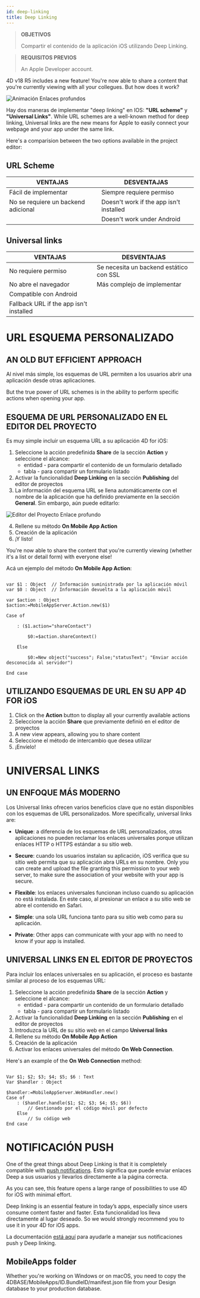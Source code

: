 ```yaml
---
id: deep-linking
title: Deep Linking
---
```


> **OBJETIVOS**
> 
> Compartir el contenido de la aplicación iOS utilizando Deep Linking.

> **REQUISITOS PREVIOS**
> 
> An Apple Developer account.

4D v18 R5 includes a new feature! You're now able to share a content that you're currently viewing with all your collegues. But how does it work?

![Animación Enlaces profundos](assets/en/deeplinking/4d-for-ios-deeplinking.gif)

Hay dos maneras de implementar "deep linking" en IOS: **"URL scheme"** y **"Universal Links"**. While URL schemes are a well-known method for deep linking, Universal links are the new means for Apple to easily connect your webpage and your app under the same link.

Here's a comparision between the two options available in the project editor:

## URL Scheme

| VENTAJAS                            | DESVENTAJAS                             |
| ----------------------------------- | --------------------------------------- |
| Fácil de implementar                | Siempre requiere permiso                |
| No se requiere un backend adicional | Doesn't work if the app isn't installed |
|                                     | Doesn't work under Android              |

## Universal links

| VENTAJAS                                | DESVENTAJAS                             |
| --------------------------------------- | --------------------------------------- |
| No requiere permiso                     | Se necesita un backend estático con SSL |
| No abre el navegador                    | Más complejo de implementar             |
| Compatible con Android                  |                                         |
| Fallback URL if the app isn't installed |                                         |

# URL ESQUEMA PERSONALIZADO

## AN OLD BUT EFFICIENT APPROACH

Al nivel más simple, los esquemas de URL permiten a los usuarios abrir una aplicación desde otras aplicaciones.

But the true power of URL schemes is in the ability to perform specific actions when opening your app.

## ESQUEMA DE URL PERSONALIZADO EN EL EDITOR DEL PROYECTO

Es muy simple incluir un esquema URL a su aplicación 4D for iOS:

1. Seleccione la acción predefinida **Share** de la sección **Action** y seleccione el alcance:
    *   entidad - para compartir el contenido de un formulario detallado
    *   tabla - para compartir un formulario listado
2. Activar la funcionalidad **Deep Linking** en la sección **Publishing** del editor de proyectos
3. La información del esquema URL se llena automáticamente con el nombre de la aplicación que ha definido previamente en la sección **General**. Sin embargo, aún puede editarlo:

![Editor del Proyecto Enlace profundo](assets/en/deeplinking/deep-linking-project-editor-publishing-section.png)

4. Rellene su método **On Mobile App Action**
5. Creación de la aplicación
6. ¡Y listo!

You're now able to share the content that you're currently viewing (whether it's a list or detail form) with everyone else!

Acá un ejemplo del método **On Mobile App Action**:

```4d

var $1 : Object  // Información suministrada por la aplicación móvil
var $0 : Object  // Información devuelta a la aplicación móvil

var $action : Object
$action:=MobileAppServer.Action.new($1)

Case of 

    : ($1.action="shareContact")

        $0:=$action.shareContext()

    Else 

        $0:=New object("success"; False;"statusText"; "Enviar acción desconocida al servidor")

End case 

```

## UTILIZANDO ESQUEMAS DE URL EN SU APP 4D FOR iOS

1. Click on the **Action** button to display all your currently available actions
2. Seleccione la acción **Share** que previamente definió en el editor de proyectos
3. A new view appears, allowing you to share content
4. Seleccione el método de intercambio que desea utilizar
5. ¡Envíelo!

# UNIVERSAL LINKS

## UN ENFOQUE MÁS MODERNO

Los Universal links ofrecen varios beneficios clave que no están disponibles con los esquemas de URL personalizados. More specifically, universal links are:

* **Unique**: a diferencia de los esquemas de URL personalizados, otras aplicaciones no pueden reclamar los enlaces universales porque utilizan enlaces HTTP o HTTPS estándar a su sitio web.

* **Secure**: cuando los usuarios instalan su aplicación, iOS verifica que su sitio web permita que su aplicación abra URLs en su nombre. Only you can create and upload the file granting this permission to your web server, to make sure the association of your website with your app is secure.

* **Flexible**: los enlaces universales funcionan incluso cuando su aplicación no está instalada. En este caso, al presionar un enlace a su sitio web se abre el contenido en Safari.

* **Simple**: una sola URL funciona tanto para su sitio web como para su aplicación.

* **Private**: Other apps can communicate with your app with no need to know if your app is installed.

## UNIVERSAL LINKS EN EL EDITOR DE PROYECTOS

Para incluir los enlaces universales en su aplicación, el proceso es bastante similar al proceso de los esquemas URL:

1. Seleccione la acción predefinida **Share** de la sección **Action** y seleccione el alcance:
    *   entidad - para compartir un contenido de un formulario detallado
    *   tabla - para compartir un formulario listado
2. Activar la funcionalidad **Deep Linking** en la sección **Publishing** en el editor de proyectos
3. Introduzca la URL de su sitio web en el campo **Universal links**
4. Rellene su método **On Mobile App Action**
5. Creación de la aplicación
6. Activar los enlaces universales del método **On Web Connection**.

Here's an example of the **On Web Connection** method:

```4d

Var $1; $2; $3; $4; $5; $6 : Text
Var $handler : Object

$handler:=MobileAppServer.WebHandler.new()
Case of
    : ($handler.handle($1; $2; $3; $4; $5; $6))
        // Gestionado por el código móvil por defecto
    Else
        // Su código web
End case

```


# NOTIFICACIÓN PUSH

One of the great things about Deep Linking is that it is completely compatible with [push notifications](push-notification.html). Esto significa que puede enviar enlaces Deep a sus usuarios y llevarlos directamente a la página correcta.

As you can see, this feature opens a large range of possibilities to use 4D for iOS with minimal effort.

Deep linking is an essential feature in today’s apps, especially since users consume content faster and faster. Esta funcionalidad los lleva directamente al lugar deseado. So we would strongly recommend you to use it in your 4D for iOS apps.

La documentación [está aquí](https://github.com/4d-for-ios/4D-Mobile-App-Server/blob/18R4/Documentation/Classes/PushNotification.md) para ayudarle a manejar sus notificaciones push y Deep linking.

## MobileApps folder

Whether you're working on Windows or on macOS, you need to copy the 4DBASE/MobileApps/ID.BundleID/manifest.json file from your Design database to your production database.  





